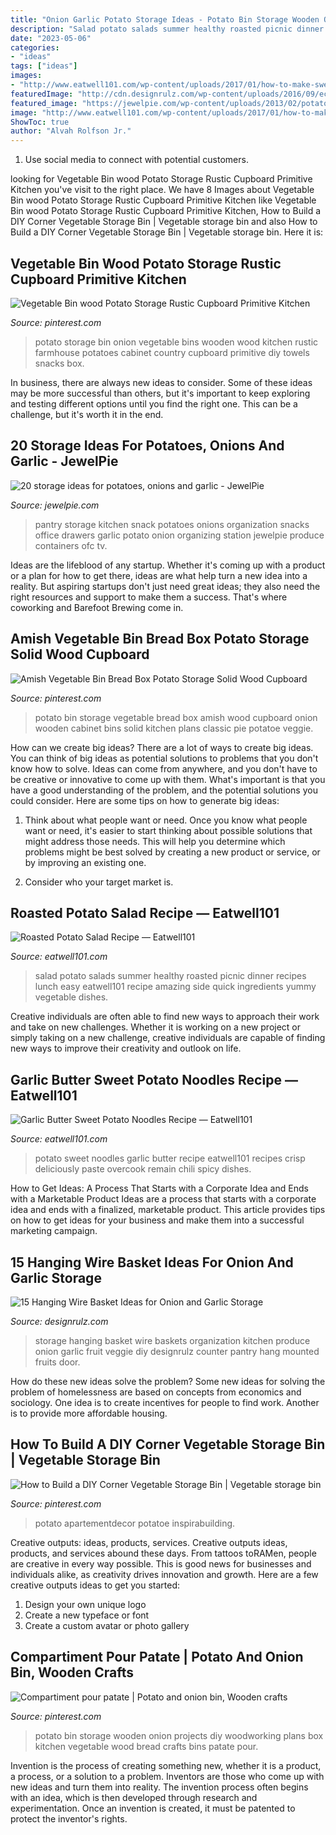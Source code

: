 ```yaml
---
title: "Onion Garlic Potato Storage Ideas - Potato Bin Storage Wooden Onion Projects Diy Woodworking Plans Box Kitchen Vegetable Wood Bread Crafts Bins Patate Pour"
description: "Salad potato salads summer healthy roasted picnic dinner recipes lunch easy eatwell101 recipe amazing side quick ingredients yummy vegetable dishes"
date: "2023-05-06"
categories:
- "ideas"
tags: ["ideas"]
images:
- "http://www.eatwell101.com/wp-content/uploads/2017/01/how-to-make-sweet-potato-noodles-22.jpg"
featuredImage: "http://cdn.designrulz.com/wp-content/uploads/2016/09/eclectic-storage-and-organization-designrulz-2.jpg"
featured_image: "https://jewelpie.com/wp-content/uploads/2013/02/potatoesonionsstorages17.jpg"
image: "http://www.eatwell101.com/wp-content/uploads/2017/01/how-to-make-sweet-potato-noodles-22.jpg"
ShowToc: true
author: "Alvah Rolfson Jr."
---
```



1. Use social media to connect with potential customers.

	

		
looking for Vegetable Bin wood Potato Storage Rustic Cupboard Primitive Kitchen you've visit to the right place. We have 8 Images about Vegetable Bin wood Potato Storage Rustic Cupboard Primitive Kitchen like Vegetable Bin wood Potato Storage Rustic Cupboard Primitive Kitchen, How to Build a DIY Corner Vegetable Storage Bin | Vegetable storage bin and also How to Build a DIY Corner Vegetable Storage Bin | Vegetable storage bin. Here it is:
		
    
## Vegetable Bin Wood Potato Storage Rustic Cupboard Primitive Kitchen

<img loading=lazy src="https://i.pinimg.com/736x/19/50/30/195030c24530eeba324944dad55dbb61.jpg" onerror="this.onerror=null;this.src='https://tse2.mm.bing.net/th?id=OIP.kZ_SfiwfTxayeb48nWIf7QHaNC&amp;pid=15.1';" alt="Vegetable Bin wood Potato Storage Rustic Cupboard Primitive Kitchen">

_Source: pinterest.com_

>potato storage bin onion vegetable bins wooden wood kitchen rustic farmhouse potatoes cabinet country cupboard primitive diy towels snacks box. 

	

In business, there are always new ideas to consider. Some of these ideas may be more successful than others, but it's important to keep exploring and testing different options until you find the right one. This can be a challenge, but it's worth it in the end.

    
## 20 Storage Ideas For Potatoes, Onions And Garlic - JewelPie

<img loading=lazy src="https://jewelpie.com/wp-content/uploads/2013/02/potatoesonionsstorages17.jpg" onerror="this.onerror=null;this.src='https://tse3.mm.bing.net/th?id=OIP.WqVm1TSHybuctKRdmCshFwHaJ4&amp;pid=15.1';" alt="20 storage ideas for potatoes, onions and garlic - JewelPie">

_Source: jewelpie.com_

>pantry storage kitchen snack potatoes onions organization snacks office drawers garlic potato onion organizing station jewelpie produce containers ofc tv. 

	

Ideas are the lifeblood of any startup. Whether it's coming up with a product or a plan for how to get there, ideas are what help turn a new idea into a reality. But aspiring startups don't just need great ideas; they also need the right resources and support to make them a success. That's where coworking and Barefoot Brewing come in.

    
## Amish Vegetable Bin Bread Box Potato Storage Solid Wood Cupboard

<img loading=lazy src="https://i.pinimg.com/736x/b5/1c/f6/b51cf6ff88ff9a330f99ab2abe885c53--potato-box-potato-storage.jpg" onerror="this.onerror=null;this.src='https://tse3.mm.bing.net/th?id=OIP.GkpW85fjHmjU0pwju7ztNQDAFE&amp;pid=15.1';" alt="Amish Vegetable Bin Bread Box Potato Storage Solid Wood Cupboard">

_Source: pinterest.com_

>potato bin storage vegetable bread box amish wood cupboard onion wooden cabinet bins solid kitchen plans classic pie potatoe veggie. 

	

How can we create big ideas?
There are a lot of ways to create big ideas. You can think of big ideas as potential solutions to problems that you don't know how to solve. Ideas can come from anywhere, and you don't have to be creative or innovative to come up with them. What's important is that you have a good understanding of the problem, and the potential solutions you could consider. Here are some tips on how to generate big ideas:
1. Think about what people want or need. Once you know what people want or need, it's easier to start thinking about possible solutions that might address those needs. This will help you determine which problems might be best solved by creating a new product or service, or by improving an existing one.

2. Consider who your target market is.

    
## Roasted Potato Salad Recipe — Eatwell101

<img loading=lazy src="https://www.eatwell101.com/wp-content/uploads/2017/05/baked-potato-salad.jpg" onerror="this.onerror=null;this.src='https://tse1.mm.bing.net/th?id=OIP.0SSn4abO29gAJie9Px7FUQHaLH&amp;pid=15.1';" alt="Roasted Potato Salad Recipe — Eatwell101">

_Source: eatwell101.com_

>salad potato salads summer healthy roasted picnic dinner recipes lunch easy eatwell101 recipe amazing side quick ingredients yummy vegetable dishes. 

	

Creative individuals are often able to find new ways to approach their work and take on new challenges. Whether it is working on a new project or simply taking on a new challenge, creative individuals are capable of finding new ways to improve their creativity and outlook on life.

    
## Garlic Butter Sweet Potato Noodles Recipe — Eatwell101

<img loading=lazy src="http://www.eatwell101.com/wp-content/uploads/2017/01/how-to-make-sweet-potato-noodles-22.jpg" onerror="this.onerror=null;this.src='https://tse2.mm.bing.net/th?id=OIP.V5j97OPDgixf6CWuXSzgiAHaKb&amp;pid=15.1';" alt="Garlic Butter Sweet Potato Noodles Recipe — Eatwell101">

_Source: eatwell101.com_

>potato sweet noodles garlic butter recipe eatwell101 recipes crisp deliciously paste overcook remain chili spicy dishes. 

	

How to Get Ideas: A Process That Starts with a Corporate Idea and Ends with a Marketable Product
Ideas are a process that starts with a corporate idea and ends with a finalized, marketable product. This article provides tips on how to get ideas for your business and make them into a successful marketing campaign.

    
## 15 Hanging Wire Basket Ideas For Onion And Garlic Storage

<img loading=lazy src="http://cdn.designrulz.com/wp-content/uploads/2016/09/eclectic-storage-and-organization-designrulz-2.jpg" onerror="this.onerror=null;this.src='https://tse4.mm.bing.net/th?id=OIP.5xMPutNNpy1e7ajs3RPuPwHaI1&amp;pid=15.1';" alt="15 Hanging Wire Basket Ideas for Onion and Garlic Storage">

_Source: designrulz.com_

>storage hanging basket wire baskets organization kitchen produce onion garlic fruit veggie diy designrulz counter pantry hang mounted fruits door. 

	

How do these new ideas solve the problem?
Some new ideas for solving the problem of homelessness are based on concepts from economics and sociology. One idea is to create incentives for people to find work. Another is to provide more affordable housing.

    
## How To Build A DIY Corner Vegetable Storage Bin | Vegetable Storage Bin

<img loading=lazy src="https://i.pinimg.com/736x/95/bd/d0/95bdd00c90b78c64a82cc809d87026dc.jpg" onerror="this.onerror=null;this.src='https://tse3.mm.bing.net/th?id=OIP.yzhdcnl0S9nHJl_3vJMs8wHaNK&amp;pid=15.1';" alt="How to Build a DIY Corner Vegetable Storage Bin | Vegetable storage bin">

_Source: pinterest.com_

>potato apartementdecor potatoe inspirabuilding. 

	

Creative outputs: ideas, products, services.
Creative outputs ideas, products, and services abound these days. From tattoos toRAMen, people are creative in every way possible. This is good news for businesses and individuals alike, as creativity drives innovation and growth. Here are a few creative outputs ideas to get you started:
1. Design your own unique logo
2. Create a new typeface or font
3. Create a custom avatar or photo gallery

    
## Compartiment Pour Patate | Potato And Onion Bin, Wooden Crafts

<img loading=lazy src="https://i.pinimg.com/originals/d2/98/87/d2988752e7532890da38a8f34fa2fe00.png" onerror="this.onerror=null;this.src='https://tse2.mm.bing.net/th?id=OIP.9gvU8TmVafgql13x3avWtgHaNJ&amp;pid=15.1';" alt="Compartiment pour patate | Potato and onion bin, Wooden crafts">

_Source: pinterest.com_

>potato bin storage wooden onion projects diy woodworking plans box kitchen vegetable wood bread crafts bins patate pour. 

	

Invention is the process of creating something new, whether it is a product, a process, or a solution to a problem. Inventors are those who come up with new ideas and turn them into reality. The invention process often begins with an idea, which is then developed through research and experimentation. Once an invention is created, it must be patented to protect the inventor's rights.

